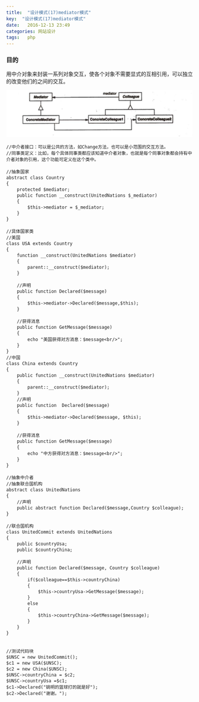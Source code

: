 ```yaml
---
title:  "设计模式(17)mediator模式"
key:  "设计模式(17)mediator模式"
date:   2016-12-13 23:49
categories: 网站设计
tags:   php
---
```


###  目的

用中介对象来封装一系列对象交互，使各个对象不需要显式的互相引用，可以独立的改变他们的之间的交互。


![mediator](/images/design_patterns/mediator.png)


    //中介者接口：可以是公共的方法，如Change方法，也可以是小范围的交互方法。  
    //同事类定义：比如，每个具体同事类都应该知道中介者对象，也就是每个同事对象都会持有中介者对象的引用，这个功能可定义在这个类中。  
      
    //抽象国家  
    abstract class Country  
    {  
        protected $mediator;  
        public function __construct(UnitedNations $_mediator)  
        {  
            $this->mediator = $_mediator;  
        }  
    }  
      
    //具体国家类  
    //美国  
    class USA extends Country  
    {  
        function __construct(UnitedNations $mediator)  
        {  
            parent::__construct($mediator);  
        }  
      
        //声明  
        public function Declared($message)  
        {  
            $this->mediator->Declared($message,$this);  
        }  
      
        //获得消息  
        public function GetMessage($message)  
        {  
            echo "美国获得对方消息：$message<br/>";  
        }  
    }  
    //中国  
    class China extends Country  
    {  
        public function __construct(UnitedNations $mediator)  
        {  
            parent::__construct($mediator);  
        }  
        //声明  
        public function  Declared($message)  
        {  
            $this->mediator->Declared($message, $this);  
        }  
      
        //获得消息  
        public function GetMessage($message)  
        {  
            echo "中方获得对方消息：$message<br/>";  
        }  
    }  
      
    //抽象中介者  
    //抽象联合国机构  
    abstract class UnitedNations  
    {  
        //声明  
        public abstract function Declared($message,Country $colleague);  
    }  
      
    //联合国机构  
    class UnitedCommit extends UnitedNations  
    {  
        public $countryUsa;  
        public $countryChina;  
      
        //声明  
        public function Declared($message, Country $colleague)  
        {  
            if($colleague==$this->countryChina)  
            {  
                $this->countryUsa->GetMessage($message);  
            }  
            else  
            {  
                $this->countryChina->GetMessage($message);  
            }  
        }  
    }  


    //测试代码块  
    $UNSC = new UnitedCommit();  
    $c1 = new USA($UNSC);  
    $c2 = new China($UNSC);  
    $UNSC->countryChina = $c2;  
    $UNSC->countryUsa =$c1;  
    $c1->Declared("姚明的篮球打的就是好");  
    $c2->Declared("谢谢。");  




